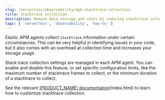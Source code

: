 ```yaml
---
slug: /serverless/observability/apm-stacktrace-collection
title: Stacktrace collection
description: Reduce data storage and costs by reducing stacktrace collection
tags: [ 'serverless', 'observability', 'how-to' ]
---
```


<p><DocBadge template="technical preview" /></p>

Elastic APM agents collect `stacktrace` information under certain circumstances. This can be very helpful in identifying issues in your code, but it also comes with an overhead at collection time and increases your storage usage.

Stack trace collection settings are managed in each APM agent. You can enable and disable this feature, or set specific configuration limits, like the maximum number of stacktrace frames to collect, or the minimum duration of a stacktrace to collect.

See the relevant [(PRODUCT_NAME) documentation](http://example.co)/index.html) to learn how to customize stacktrace collection.
